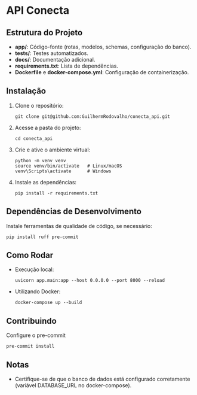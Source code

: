 # API Conecta

## Estrutura do Projeto
- **app/**: Código-fonte (rotas, modelos, schemas, configuração do banco).
- **tests/**: Testes automatizados.
- **docs/**: Documentação adicional.
- **requirements.txt**: Lista de dependências.
- **Dockerfile** e **docker-compose.yml**: Configuração de containerização.

## Instalação
1. Clone o repositório:
   ```
   git clone git@github.com:GuilhermRodovalho/conecta_api.git
   ```
2. Acesse a pasta do projeto:
   ```
   cd conecta_api
   ```
3. Crie e ative o ambiente virtual:
   ```
   python -m venv venv
   source venv/bin/activate   # Linux/macOS
   venv\Scripts\activate      # Windows
   ```
4. Instale as dependências:
   ```
   pip install -r requirements.txt
   ```

## Dependências de Desenvolvimento
Instale ferramentas de qualidade de código, se necessário:
```
pip install ruff pre-commit
```

## Como Rodar
- Execução local:
   ```
   uvicorn app.main:app --host 0.0.0.0 --port 8000 --reload
   ```
- Utilizando Docker:
   ```
   docker-compose up --build
   ```

## Contribuindo
Configure o pre-commit
```
pre-commit install
```

## Notas
- Certifique-se de que o banco de dados está configurado corretamente (variável DATABASE_URL no docker-compose).
